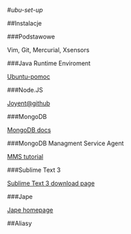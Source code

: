 #*ubu-set-up*

##Instalacje

###Podstawowe

Vim, Git, Mercurial, Xsensors

###Java Runtime Enviroment

[Ubuntu-pomoc](http://www.ubuntu-pomoc.org/ubuntu-12-04-instalacja-oracle-java-runtime-jre-7/)

###Node.JS

[Joyent@github](https://github.com/joyent/node/wiki/Installing-Node.js-via-package-manager#ubuntu-mint-elementary-os)

###MongoDB

[MongoDB docs](http://docs.mongodb.org/manual/tutorial/install-mongodb-on-ubuntu/)

###MongoDB Managment Service Agent

[MMS tutorial](http://mms.mongodb.com/help/monitoring/tutorial/#tutorial-install-mms-agent)

###Sublime Text 3

[Sublime Text 3 download page](http://www.sublimetext.com/3)

###Jape

[Jape homepage](http://www.cs.ox.ac.uk/people/bernard.sufrin/jape.html)

##Aliasy